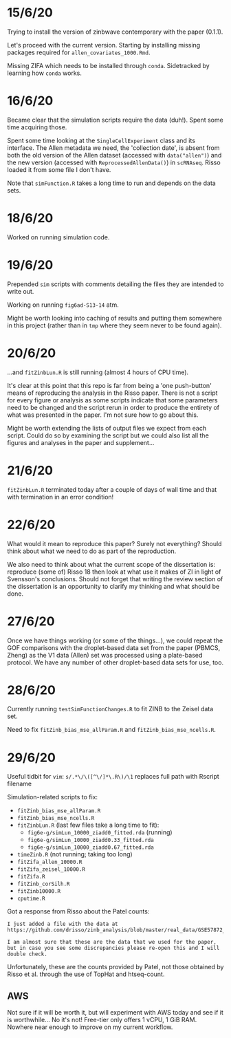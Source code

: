 # 15/6/20

Trying to install the version of zinbwave contemporary with the paper (0.1.1).

Let's proceed with the current version. Starting by installing missing packages required for `allen_covariates_1000.Rmd`.

Missing ZIFA which needs to be installed through `conda`. Sidetracked by learning how `conda` works. 
	
# 16/6/20

Became clear that the simulation scripts require the data (duh!). Spent some time acquiring those.

Spent some time looking at the `SingleCellExperiment` class and its interface. The Allen metadata we need, the 'collection date', is absent from both the old version of the Allen dataset (accessed with `data("allen")`) and the new version (accessed with `ReprocessedAllenData()`) in `scRNAseq`. Risso loaded it from some file I don't have.

Note that `simFunction.R` takes a long time to run and depends on the data sets.

# 18/6/20

Worked on running simulation code.
 
# 19/6/20

Prepended `sim` scripts with comments detailing the files they are intended to write out.

Working on running `fig6ad-S13-14` atm.

Might be worth looking into caching of results and putting them somewhere in this project (rather than in `tmp` where they seem never to be found again).

# 20/6/20

...and `fitZinbLun.R` is still running (almost 4 hours of CPU time). 

It's clear at this point that this repo is far from being a 'one push-button' means of reproducing the analysis in the Risso paper. There is not a script for every figure or analysis as some scripts indicate that some parameters need to be changed and the script rerun in order to produce the entirety of what was presented in the paper. I'm not sure how to go about this. 

Might be worth extending the lists of output files we expect from each script. Could do so by examining the script but we could also list all the figures and analyses in the paper and supplement...

# 21/6/20

`fitZinbLun.R` terminated today after a couple of days of wall time and that with termination in an error condition!

# 22/6/20

What would it mean to reproduce this paper? Surely not everything? Should think about what we need to do as part of the reproduction.

We also need to think about what the current scope of the dissertation is: reproduce (some of) Risso 18 then look at what use it makes of ZI in light of Svensson's conclusions. Should not forget that writing the review section of the dissertation is an opportunity to clarify my thinking and what should be done. 

# 27/6/20

Once we have things working (or some of the things...), we could repeat the GOF comparisons with the droplet-based data set from the paper (PBMCS, Zheng) as the V1 data (Allen) set was processed using a plate-based protocol. We have any number of other droplet-based data sets for use, too.

# 28/6/20

Currently running `testSimFunctionChanges.R` to fit ZINB to the Zeisel data set.

Need to fix `fitZinb_bias_mse_allParam.R` and `fitZinb_bias_mse_ncells.R`.

# 29/6/20

Useful tidbit for `vim`: `s/.*\/\([^\/]*\.R\)/\1` replaces full path with Rscript filename

Simulation-related scripts to fix:

* `fitZinb_bias_mse_allParam.R`
* `fitZinb_bias_mse_ncells.R`
* `fitZinbLun.R` (last few files take a long time to fit):
	* `fig6e-g/simLun_10000_ziadd0_fitted.rda` (running)
	* `fig6e-g/simLun_10000_ziadd0.33_fitted.rda`
	* `fig6e-g/simLun_10000_ziadd0.67_fitted.rda`
* `timeZinb.R` (not running; taking too long)
* `fitZifa_allen_10000.R`
* `fitZifa_zeisel_10000.R`
* `fitZifa.R`
* `fitZinb_corSilh.R`
* `fitZinb10000.R`
* `cputime.R`

Got a response from Risso about the Patel counts:

	I just added a file with the data at https://github.com/drisso/zinb_analysis/blob/master/real_data/GSE57872_GBM_data_matrix.txt.gz

	I am almost sure that these are the data that we used for the paper, but in case you see some discrepancies please re-open this and I will double check.

Unfortunately, these are the counts provided by Patel, not those obtained by Risso et al. through the use of TopHat and htseq-count.

## AWS

Not sure if it will be worth it, but will experiment with AWS today and see if it is worthwhile... No it's not! Free-tier only offers 1 vCPU, 1 GiB RAM. Nowhere near enough to improve on my current workflow. 


